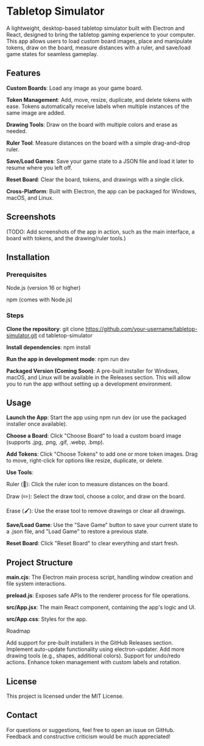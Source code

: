 # Tabletop Simulator

A lightweight, desktop-based tabletop simulator built with Electron and React, designed to bring the tabletop gaming experience to your computer. This app allows users to load custom board images, place and manipulate tokens, draw on the board, measure distances with a ruler, and save/load game states for seamless gameplay.

## Features

**Custom Boards**: Load any image as your game board.

**Token Management**: Add, move, resize, duplicate, and delete tokens with ease. Tokens automatically receive labels when multiple instances of the same image are added.

**Drawing Tools**: Draw on the board with multiple colors and erase as needed.

**Ruler Tool**: Measure distances on the board with a simple drag-and-drop ruler.

**Save/Load Games**: Save your game state to a JSON file and load it later to resume where you left off.

**Reset Board**: Clear the board, tokens, and drawings with a single click.

**Cross-Platform**: Built with Electron, the app can be packaged for Windows, macOS, and Linux.

## Screenshots

(TODO: Add screenshots of the app in action, such as the main interface, a board with tokens, and the drawing/ruler tools.)

## Installation

### Prerequisites

Node.js (version 16 or higher)

npm (comes with Node.js)

### Steps

**Clone the repository**: git clone https://github.com/your-username/tabletop-simulator.git
cd tabletop-simulator

**Install dependencies**: npm install

**Run the app in development mode**: npm run dev

**Packaged Version (Coming Soon)**:
A pre-built installer for Windows, macOS, and Linux will be available in the Releases section. This will allow you to run the app without setting up a development environment.

## Usage

**Launch the App**: Start the app using npm run dev (or use the packaged installer once available).

**Choose a Board**: Click "Choose Board" to load a custom board image (supports .jpg, .png, .gif, .webp, .bmp).

**Add Tokens**: Click "Choose Tokens" to add one or more token images. Drag to move, right-click for options like resize, duplicate, or delete.

**Use Tools**:

Ruler (📐): Click the ruler icon to measure distances on the board.

Draw (✏️): Select the draw tool, choose a color, and draw on the board.

Erase (🖌️): Use the erase tool to remove drawings or clear all drawings.

**Save/Load Game**: Use the "Save Game" button to save your current state to a .json file, and "Load Game" to restore a previous state.

**Reset Board**: Click "Reset Board" to clear everything and start fresh.

## Project Structure

**main.cjs**: The Electron main process script, handling window creation and file system interactions.

**preload.js**: Exposes safe APIs to the renderer process for file operations.

**src/App.jsx**: The main React component, containing the app's logic and UI.

**src/App.css**: Styles for the app.

Roadmap

Add support for pre-built installers in the GitHub Releases section.
Implement auto-update functionality using electron-updater.
Add more drawing tools (e.g., shapes, additional colors).
Support for undo/redo actions.
Enhance token management with custom labels and rotation.

## License

This project is licensed under the MIT License.

## Contact

For questions or suggestions, feel free to open an issue on GitHub. Feedback and constructive criticism would be much appreciated!
